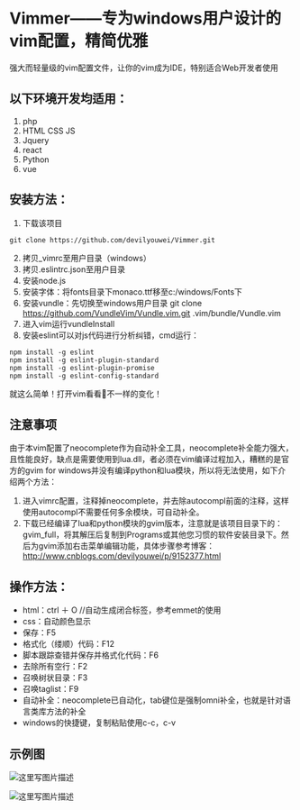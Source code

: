 # Vimmer——专为windows用户设计的vim配置，精简优雅

强大而轻量级的vim配置文件，让你的vim成为IDE，特别适合Web开发者使用

## 以下环境开发均适用：

1. php
2. HTML CSS JS
3. Jquery
4. react
5. Python
6. vue

## 安装方法：

1. 下载该项目
```
git clone https://github.com/devilyouwei/Vimmer.git
```
2. 拷贝_vimrc至用户目录（windows）
3. 拷贝.eslintrc.json至用户目录
4. 安装node.js
5. 安装字体：将fonts目录下monaco.ttf移至c:/windows/Fonts下
6. 安装vundle：先切换至windows用户目录
git clone https://github.com/VundleVim/Vundle.vim.git .vim/bundle/Vundle.vim
7. 进入vim运行vundleInstall
8. 安装eslint可以对js代码进行分析纠错，cmd运行：

```
npm install -g eslint
npm install -g eslint-plugin-standard
npm install -g eslint-plugin-promise
npm install -g eslint-config-standard
```

就这么简单！打开vim看看👀不一样的变化！

## 注意事项

由于本vim配置了neocomplete作为自动补全工具，neocomplete补全能力强大，且性能良好，缺点是需要使用到lua.dll，者必须在vim编译过程加入，糟糕的是官方的gvim for windows并没有编译python和lua模块，所以将无法使用，如下介绍两个方法：

1. 进入vimrc配置，注释掉neocomplete，并去除autocompl前面的注释，这样使用autocompl不需要任何多余模块，可自动补全。
2. 下载已经编译了lua和python模块的gvim版本，注意就是该项目目录下的：gvim_full，将其解压后复制到Programs或其他您习惯的软件安装目录下。然后为gvim添加右击菜单编辑功能，具体步骤参考博客：http://www.cnblogs.com/devilyouwei/p/9152377.html

## 操作方法：

- html：ctrl ＋ O //自动生成闭合标签，参考emmet的使用
- css：自动颜色显示
- 保存：F5
- 格式化（缕顺）代码：F12
- 脚本跟踪查错并保存并格式化代码：F6
- 去除所有空行：F2
- 召唤树状目录：F3
- 召唤taglist：F9
- 自动补全：neocomplete已自动化，tab键位是强制omni补全，也就是针对语言类库方法的补全
- windows的快捷键，复制粘贴使用c-c，c-v

## 示例图

![这里写图片描述](https://img-blog.csdn.net/20180607202424771?watermark/2/text/aHR0cHM6Ly9ibG9nLmNzZG4ubmV0L3UwMTQ0NjYxMDk=/font/5a6L5L2T/fontsize/400/fill/I0JBQkFCMA==/dissolve/70)

![这里写图片描述](https://img-blog.csdn.net/20180607202439802?watermark/2/text/aHR0cHM6Ly9ibG9nLmNzZG4ubmV0L3UwMTQ0NjYxMDk=/font/5a6L5L2T/fontsize/400/fill/I0JBQkFCMA==/dissolve/70)
